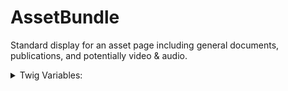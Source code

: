 <!-- This is the general documentation layout. Add or remove any sections as needed, but try to stay consistent across components. -->
# AssetBundle

Standard display for an asset page including general documents, publications, and potentially video & audio.

<details>
  <summary>Twig Variables:</summary>

  ```
  text: "Nemo enim ipsam voluptatem quia voluptas sit aspernatur aut odit aut fugit, sed quia consequuntur magni dolores eos qui ratione voluptatem sequi nesciunt. Neque porro quisquam est, qui dolorem ipsum quia dolor sit amet, consectetur, adipisci velit, sed quia non numquam eius modi tempora incidunt ut labore et dolore magnam aliquam quaerat voluptatem.",
  primary_file_type: "PDF",
  doc_type: "Report",
  assets: [
    {
      type: "pdf",
      url: "https://www.w3.org/WAI/ER/tests/xhtml/testfiles/resources/pdf/dummy.pdf",
    },
    ...
  ],
  languages: {
    variant: "ul",
    variant_layout: "grid",
    items: [
      {
        text: "<a href='https://www.w3.org/WAI/ER/tests/xhtml/testfiles/resources/pdf/dummy.pdf'>español</a> (Spanish)",
      },
      ...
    ]
  }
  ```
</details>
